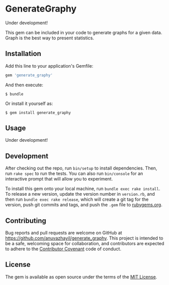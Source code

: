 # GenerateGraphy

Under development!

This gem can be included in your code to generate graphs for a given data. Graph is the best way to present statistics.

## Installation

Add this line to your application's Gemfile:

```ruby
gem 'generate_graphy'
```

And then execute:

    $ bundle

Or install it yourself as:

    $ gem install generate_graphy

## Usage

Under development!

## Development

After checking out the repo, run `bin/setup` to install dependencies. Then, run `rake spec` to run the tests. You can also run `bin/console` for an interactive prompt that will allow you to experiment.

To install this gem onto your local machine, run `bundle exec rake install`. To release a new version, update the version number in `version.rb`, and then run `bundle exec rake release`, which will create a git tag for the version, push git commits and tags, and push the `.gem` file to [rubygems.org](https://rubygems.org).

## Contributing

Bug reports and pull requests are welcome on GitHub at https://github.com/anuvazhayil/generate_graphy. This project is intended to be a safe, welcoming space for collaboration, and contributors are expected to adhere to the [Contributor Covenant](http://contributor-covenant.org) code of conduct.


## License

The gem is available as open source under the terms of the [MIT License](http://opensource.org/licenses/MIT).

